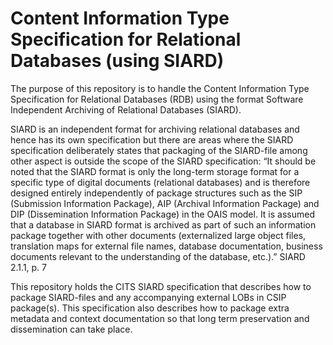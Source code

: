Content Information Type Specification for Relational Databases (using SIARD)
=============================================================================

The purpose of this repository is to handle the Content Information Type Specification for Relational Databases (RDB) using the format Software Independent Archiving of Relational Databases (SIARD).

SIARD is an independent format for archiving relational databases and hence has its own specification but there are areas where the SIARD specification deliberately states that packaging of the SIARD-file among other aspect is outside the scope of the SIARD specification:
“It should be noted that the SIARD format is only the long-term storage format for a specific type of digital documents (relational databases) and is therefore designed entirely independently of package structures such as the SIP (Submission Information Package), AIP (Archival Information Package) and DIP (Dissemination Information Package) in the OAIS model.
It is assumed that a database in SIARD format is archived as part of such an information package together with other documents (externalized large object files, translation maps for external file names, database documentation, business documents relevant to the understanding of the database, etc.).”
SIARD 2.1.1, p. 7

This repository holds the CITS SIARD specification that describes how to package SIARD-files and any accompanying external LOBs in CSIP package(s). This specification also describes how to package extra metadata and context documentation so that long term preservation and dissemination can take place. 
